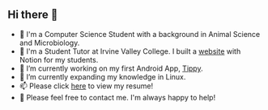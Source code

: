 ## Hi there 👋

<!--
**luluwu516/luluwu516** is a ✨ _special_ ✨ repository because its `README.md` (this file) appears on your GitHub profile.

Here are some ideas to get you started:
- 👯 I’m looking to collaborate on ...
- 🤔 I’m looking for help with ...
- 😄 Pronouns: She/Her
- ⚡ Fun fact:
-->

- 🐄 I'm a Computer Science Student with a background in Animal Science and Microbiology.
- 📖 I'm a Student Tutor at Irvine Valley College. I built a [website](https://luluwu.simple.ink/) with Notion for my students.
- 🔭 I’m currently working on my first Android App, [Tippy](https://github.com/luluwu516/Tippy/tree/main).
- 🌱 I’m currently expanding my knowledge in Linux.
- 📫 Please click [here](https://drive.google.com/file/d/1_yzTLO0WFZc3A7SHcBmq1oUzKd9lEx8D/view?usp=sharing) to view my resume!
- 💬 Please feel free to contact me. I'm always happy to help!
